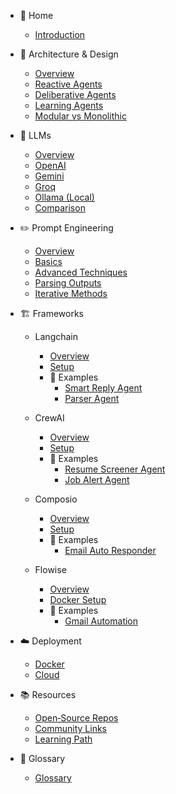 - 📘 Home
  - [Introduction](/Get_Started/Introduction.md)

- 🧱 Architecture & Design
  - [Overview](/Get_Started/architecture/01_overview.md)
  - [Reactive Agents](/Get_Started/architecture/02_reactive-agents.md)
  - [Deliberative Agents](/Get_Started/architecture/03_deliberative-agents.md)
  - [Learning Agents](/Get_Started/architecture/04_learning-agents.md)
  - [Modular vs Monolithic](/Get_Started/architecture/05_modular-vs-monolithic.md)

- 🤖 LLMs
  - [Overview](Get_Started/lms/0_overview.md)
  - [OpenAI](Get_Started/llms/1_openai.md)
  - [Gemini](Get_Started/llms/2_gemini.md)
  - [Groq](Get_Started/llms/3_groq.md)
  - [Ollama (Local)](Get_Started/llms/4_ollama.md)
  - [Comparison](Get_Started/llms/5_comparison.md)

- ✏️ Prompt Engineering
  - [Overview](/Get_Started/prompt-engineering/1_overview.md)
  - [Basics](/Get_Started/prompt-engineering/2_basics.md)
  - [Advanced Techniques](/Get_Started/prompt-engineering/3-advanced-techniques.md)
  - [Parsing Outputs](/Get_Started/prompt-engineering/4_parsing-outputs.md)
  - [Iterative Methods](/Get_Started/prompt-engineering/5_iterative-methods.md)


- 🏗 Frameworks
  - Langchain
    - [Overview](/Get_Started/frameworks/langchain/overview.md)
    - [Setup](/Get_Started/frameworks/langchain/setup.md)
    - 🌟 Examples
      - [Smart Reply Agent](/Get_Started/frameworks/langchain/examples/smart-reply-agent.md)
      - [Parser Agent](/Get_Started/frameworks/langchain/examples/parser-agent.md)

  - CrewAI
    - [Overview](/Get_Started/frameworks/crewai/overview.md)
    - [Setup](/Get_Started/frameworks/crewai/setup.md)
    - 🌟 Examples
      - [Resume Screener Agent](/Get_Started/frameworks/crewai/examples/resume-screener-agent.md)
      - [Job Alert Agent](/Get_Started/frameworks/crewai/examples/job-alert-agent.md)

  - Composio
    - [Overview](/Get_Started/frameworks/composio/overview.md)
    - [Setup](/Get_Started/frameworks/composio/setup.md)
    - 🌟 Examples
      - [Email Auto Responder](/Get_Started/frameworks/composio/examples/email-auto-responder.md)

  - Flowise
    - [Overview](/Get_Started/frameworks/flowise/overview.md)
    - [Docker Setup](/Get_Started/frameworks/flowise/docker-setup.md)
    - 🌟 Examples
      - [Gmail Automation](/Get_Started/frameworks/flowise/examples/gmail-automation.md)

- ☁️ Deployment
  - [Docker](/Get_Started/deployment/docker)
  - [Cloud](/Get_Started/deployment/cloud)

  
- 📚 Resources
  - [Open‑Source Repos](/Get_Started/resources/open-source-repos.md)
  - [Community Links](/Get_Started/resources/community-links.md)
  - [Learning Path](/Get_Started/resources/learning-path.md)

- 📖 Glossary
  - [Glossary](glossary.md)
